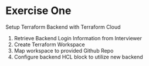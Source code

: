 # Exercise One

Setup Terraform Backend with Terraform Cloud

1. Retrieve Backend Login Information from Interviewer
2. Create Terraform Workspace
3. Map workspace to provided Github Repo
4. Configure backend HCL block to utilize new backend